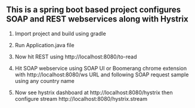 ## This is a spring boot based project configures SOAP and REST webservices along with Hystrix

1. Import project and build using gradle
2. Run Application.java file
3. Now hit REST using http://localhost:8080/to-read
4. Hit SOAP webservice using SOAP UI or Boomerang chrome extension with http://localhost:8080/ws URL and following SOAP request sample using any country name

5. Now see hystrix dashboard at http://localhost:8080/hystrix then configure stream http://localhost:8080/hystrix.stream